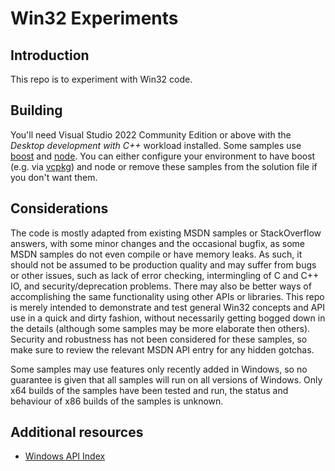 # Win32 Experiments

## Introduction

This repo is to experiment with Win32 code.

## Building

You'll need Visual Studio 2022 Community Edition or above with the _Desktop development with C++_ workload installed. Some samples use [boost](https://www.boost.org/) and [node](https://nodejs.org/en/). You can either configure your environment to have boost (e.g. via [vcpkg](https://vcpkg.io/)) and node or remove these samples from the solution file if you don't want them.

## Considerations

The code is mostly adapted from existing MSDN samples or StackOverflow answers, with some minor changes and the occasional bugfix, as some MSDN samples do not even compile or have memory leaks. As such, it should not be assumed to be production quality and may suffer from bugs or other issues, such as lack of error checking, intermingling of C and C++ IO, and security/deprecation problems. There may also be better ways of accomplishing the same functionality using other APIs or libraries. This repo is merely intended to demonstrate and test general Win32 concepts and API use in a quick and dirty fashion, without necessarily getting bogged down in the details (although some samples may be more elaborate then others). Security and robustness has not been considered for these samples, so make sure to review the relevant MSDN API entry for any hidden gotchas.

Some samples may use features only recently added in Windows, so no guarantee is given that all samples will run on all versions of Windows. Only x64 builds of the samples have been tested and run, the status and behaviour of x86 builds of the samples is unknown.

## Additional resources

* [Windows API Index](https://docs.microsoft.com/en-us/windows/win32/apiindex/windows-api-list)
